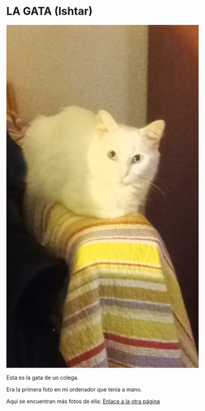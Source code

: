 # LA GATA (Ishtar)

![La gata](https://github.com/arodovi852/repo-digi-1/blob/main/assets/WhatsApp%20Image%202024-09-27%20at%2010.25.24%20AM.jpeg?raw=true)

Esta es la gata de un colega.

Era la primera foto en mi ordenador que tenía a mano.

Aquí se encuentran más fotos de ella: [Enlace a la otra página](README2.md)
